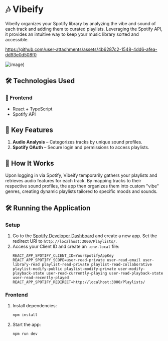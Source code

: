 

# 🎶 Vibeify

Vibeify organizes your Spotify library by analyzing the vibe and sound of each track and adding them to curated playlists. Leveraging the Spotify API, it provides an intuitive way to keep your music library sorted and accessible.



https://github.com/user-attachments/assets/4b6287c2-1548-4dd6-afea-dd93e0d508f0



![image](https://user-images.githubusercontent.com/76885270/227809003-0fc6ed22-50fc-4e93-8b3d-b7e6222d4691.png))

## 🛠️ Technologies Used

### 🎨 Frontend
- React + TypeScript
- Spotify API

## 🌟 Key Features

1. **Audio Analysis** – Categorizes tracks by unique sound profiles.
2. **Spotify OAuth** – Secure login and permissions to access playlists.

## 🚀 How It Works

Upon logging in via Spotify, Vibeify temporarily gathers your playlists and retrieves audio features for each track. By mapping tracks to their respective sound profiles, the app then organizes them into custom "vibe" genres, creating dynamic playlists tailored to specific moods and sounds.

## 🛠️ Running the Application

### Setup

1. Go to the [Spotify Developer Dashboard](https://developer.spotify.com/dashboard) and create a new app. Set the redirect URI to `http://localhost:3000/Playlists/`.
2. Access your Client ID and create an `.env.local` file:
   ```plaintext
   REACT_APP_SPOTIFY_CLIENT_ID=YourSpotifyAppKey
   REACT_APP_SPOTIFY_SCOPE=user-read-private user-read-email user-library-read playlist-read-private playlist-read-collaborative playlist-modify-public playlist-modify-private user-modify-playback-state user-read-currently-playing user-read-playback-state user-read-recently-played
   REACT_APP_SPOTIFY_REDIRECT=http://localhost:3000/Playlists/
   ```

### Frontend
1. Install dependencies:
   ```bash
   npm install
   ```
2. Start the app:
   ```bash
   npm run dev
   ```
